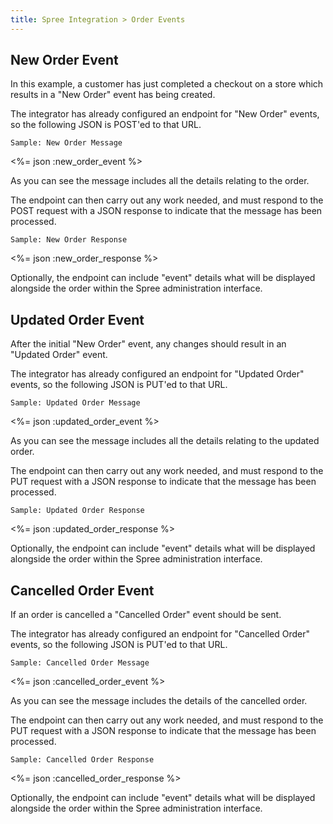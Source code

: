 ```yaml
---
title: Spree Integration > Order Events
---
```


## New Order Event

In this example, a customer has just completed a checkout on a store which results in a "New Order" event has being created.

The integrator has already configured an endpoint for "New Order" events, so the following JSON is POST'ed to that URL.

<pre class="headers"><code>Sample: New Order Message</code></pre>
<%= json :new_order_event %>

As you can see the message includes all the details relating to the order.

The endpoint can then carry out any work needed, and must respond to the POST request with a JSON response to indicate that the message has been processed.

<pre class="headers"><code>Sample: New Order Response</code></pre>
<%= json :new_order_response %>

Optionally, the endpoint can include "event" details what will be displayed alongside the order within the Spree administration interface.


## Updated Order Event

After the initial "New Order" event, any changes should result in an "Updated Order" event.

The integrator has already configured an endpoint for "Updated Order" events, so the following JSON is PUT'ed to that URL.

<pre class="headers"><code>Sample: Updated Order Message</code></pre>
<%= json :updated_order_event %>

As you can see the message includes all the details relating to the updated order.

The endpoint can then carry out any work needed, and must respond to the PUT request with a JSON response to indicate that the message has been processed.

<pre class="headers"><code>Sample: Updated Order Response</code></pre>
<%= json :updated_order_response %>

Optionally, the endpoint can include "event" details what will be displayed alongside the order within the Spree administration interface.

## Cancelled Order Event

If an order is cancelled a "Cancelled Order" event should be sent.

The integrator has already configured an endpoint for "Cancelled Order" events, so the following JSON is PUT'ed to that URL.

<pre class="headers"><code>Sample: Cancelled Order Message</code></pre>
<%= json :cancelled_order_event %>

As you can see the message includes the details of the cancelled order.

The endpoint can then carry out any work needed, and must respond to the PUT request with a JSON response to indicate that the message has been processed.

<pre class="headers"><code>Sample: Cancelled Order Response</code></pre>
<%= json :cancelled_order_response %>

Optionally, the endpoint can include "event" details what will be displayed alongside the order within the Spree administration interface.